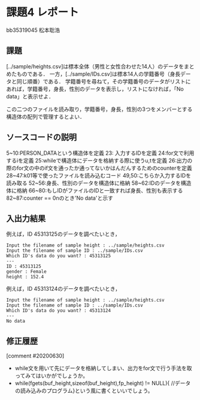 # 課題4 レポート

bb35319045 松本聡浩

## 課題

[../sample/heights.csv]は標本全体（男性と女性合わせた14人）のデータをまとめたものである．
一方，[../sample/IDs.csv]は標本14人の学籍番号（身長データと同じ順番）である．
学籍番号を尋ねて，その学籍番号のデータがリストにあれば，学籍番号，身長，性別のデータを表示し，リストになければ，「No data」と表示せよ．

この二つのファイルを読み取り，学籍番号，身長，性別の3つをメンバーとする構造体の配列で管理するとよい．

## ソースコードの説明
5~10:PERSON_DATAという構造体を定義
23: 入力するIDを定義
24:for文で利用するiを定義
25:whileで構造体にデータを格納する際に使うu,tを定義
26:出力の際のfor文の中のif文を通ったか通ってないかはんだんするためのcounterを定義
28~47:k01等で使ったファイルを読み込むコード
49,50:こちらか入力するIDを読み取る
52~56:身長、性別のデータを構造体に格納
58~62:IDのデータを構造体に格納
66~80:もしIDがファイルのIDと一致すれば身長、性別も表示する
82~87:counter == 0nのとき'No data'と示す





## 入出力結果

例えば，ID 45313125のデータを調べたいとき，

```
Input the filename of sample height : ../sample/heights.csv
Input the filename of sample ID : ../sample/IDs.csv
Which ID's data do you want? : 45313125
---
ID : 45313125
gender : Female
height : 152.4
```

例えば，ID 45313124のデータを調べたいとき，

```
Input the filename of sample height : ../sample/heights.csv
Input the filename of sample ID : ../sample/IDs.csv
Which ID's data do you want? : 45313124
---
No data
```

## 修正履歴
[comment #20200630]
- while文を用いて先にデータを格納してしまい、出力をfor文で行う手法を取ってみてはいかがでしょうか。
- while(fgets(buf_height,sizeof(buf_height),fp_height) != NULL){
  //データの読み込みのプログラム}という風に書くといいでしょう。